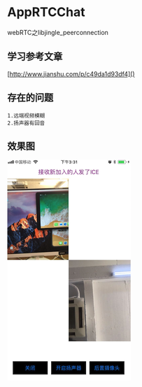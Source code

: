 # AppRTCChat
webRTC之libjingle_peerconnection

## 学习参考文章
[http://www.jianshu.com/p/c49da1d93df4]()

## 存在的问题
```
1.远端视频模糊
2.扬声器有回音
```
## 效果图
![img](https://github.com/zhuzhuxingtianxia/AppRTCChat/blob/master/video.png)
